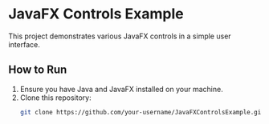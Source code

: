 # JavaFX Controls Example

This project demonstrates various JavaFX controls in a simple user interface.

## How to Run

1. Ensure you have Java and JavaFX installed on your machine.
2. Clone this repository:
   ```bash
   git clone https://github.com/your-username/JavaFXControlsExample.git
